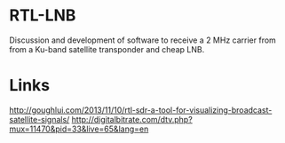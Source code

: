 RTL-LNB
=======

Discussion and development of software to receive a 2 MHz carrier from from a Ku-band satellite transponder and cheap LNB. 

Links
=====

http://goughlui.com/2013/11/10/rtl-sdr-a-tool-for-visualizing-broadcast-satellite-signals/
http://digitalbitrate.com/dtv.php?mux=11470&pid=33&live=65&lang=en
